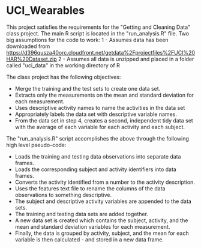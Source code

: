 # UCI_Wearables

This project satisfies the requirements for the "Getting and Cleaning Data" class project.
The main R script is located in the "run_analysis.R" file.
Two big assumptions for the code to work:
1 - Assumes data has been downloaded from https://d396qusza40orc.cloudfront.net/getdata%2Fprojectfiles%2FUCI%20HAR%20Dataset.zip
2 - Assumes all data is unzipped and placed in a folder called "uci_data" in the working directory of R

The class project has the following objectives:
- Merge the training and the test sets to create one data set.
- Extracts only the measurements on the mean and standard deviation for each measurement.
- Uses descriptive activity names to name the activities in the data set
- Appropriately labels the data set with descriptive variable names.
- From the data set in step 4, creates a second, independent tidy data set with the average of each variable for each activity and each subject.

The "run_analysis.R" script accomplishes the above through the following high level pseudo-code:
- Loads the training and testing data observations into separate data frames.
- Loads the corresponding subject and activity identifiers into data frames.
- Converts the activity identified from a number to the activity description.
- Uses the features text file to rename the columns of the data observations to something descriptive.
- The subject and descriptive activity variables are appended to the data sets.
- The training and testing data sets are added together.
- A new data set is created which contains the subject, activity, and the mean and standard deviation variables for each measurement.
- Finally, the data is grouped by activity, subject, and the mean for each variable is then calculated - and stored in a new data frame.
